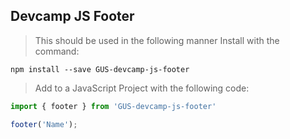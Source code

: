 ## Devcamp JS Footer 

> This should be used in the following manner
Install with the command: 
```
npm install --save GUS-devcamp-js-footer
```

>Add to a JavaScript Project with the following code: 

```javascript
import { footer } from 'GUS-devcamp-js-footer'

footer('Name');
```